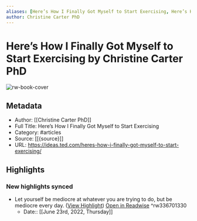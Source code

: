 ```yaml
---
aliases: [Here’s How I Finally Got Myself to Start Exercising, Here’s How I Finally Got Myself to Start Exercising]
author: Christine Carter PhD
---
```

# Here’s How I Finally Got Myself to Start Exercising by Christine Carter PhD

![rw-book-cover](https://ideas.ted.com/wp-content/uploads/sites/3/2020/11/final_ted-5-running-habit.jpg)

## Metadata
- Author: [[Christine Carter PhD]]
- Full Title: Here’s How I Finally Got Myself to Start Exercising
- Category: #articles
- Source: [[{source}]]
- URL: https://ideas.ted.com/heres-how-i-finally-got-myself-to-start-exercising/

## Highlights
### New highlights synced
- Let yourself be mediocre at whatever you are trying to do, but be mediocre every day. ([View Highlight](https://read.readwise.io/read/01g68k0aq7p1q1ggmd5kzr9cv7)) [Open in Readwise](https://readwise.io/open/336701330) ^rw336701330
    - Date:: [[June 23rd, 2022, Thursday]]
